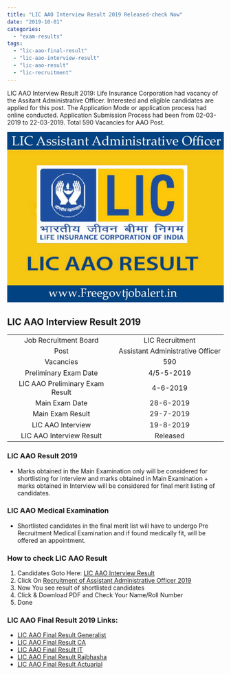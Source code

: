 ```yaml
---
title: "LIC AAO Interview Result 2019 Released-check Now"
date: "2019-10-01"
categories: 
  - "exam-results"
tags: 
  - "lic-aao-final-result"
  - "lic-aao-interview-result"
  - "lic-aao-result"
  - "lic-recruitment"
---
```


LIC AAO Interview Result 2019: Life Insurance Corporation had vacancy of the Assitant Administrative Officer. Interested and eligible candidates are applied for this post. The Application Mode or application process had online conducted. Application Submission Process had been from 02-03-2019 to 22-03-2019. Total 590 Vacancies for AAO Post.

![LIC-AAO-Result](images/LIC-AAO-Result-.jpg)

## LIC AAO Interview Result 2019

<table style="border-collapse: collapse; width: 100%;"><tbody><tr><td style="width: 50%; text-align: center;"><span style="font-size: 12pt;">Job Recruitment Board</span></td><td style="width: 50%; text-align: center;"><span style="font-size: 12pt;">LIC Recruitment</span></td></tr><tr><td style="width: 50%; text-align: center;"><span style="font-size: 12pt;">Post</span></td><td style="width: 50%; text-align: center;"><span style="font-size: 12pt;">Assistant Administrative Officer</span></td></tr><tr><td style="width: 50%; text-align: center;"><span style="font-size: 12pt;">Vacancies</span></td><td style="width: 50%; text-align: center;"><span style="font-size: 12pt;">590</span></td></tr><tr><td style="width: 50%; text-align: center;"><span style="font-size: 12pt;">Preliminary Exam Date</span></td><td style="width: 50%; text-align: center;"><span style="font-size: 12pt;">4/5-5-2019</span></td></tr><tr><td style="width: 50%; text-align: center;"><span style="font-size: 12pt;">LIC AAO Preliminary Exam Result</span></td><td style="width: 50%; text-align: center;"><span style="font-size: 12pt;">4-6-2019</span></td></tr><tr><td style="width: 50%; text-align: center;"><span style="font-size: 12pt;">Main Exam Date</span></td><td style="width: 50%; text-align: center;"><span style="font-size: 12pt;">28-6-2019</span></td></tr><tr><td style="width: 50%; text-align: center;"><span style="font-size: 12pt;">Main Exam Result</span></td><td style="width: 50%; text-align: center;"><span style="font-size: 12pt;">29-7-2019</span></td></tr><tr><td style="width: 50%; text-align: center;"><span style="font-size: 12pt;">LIC AAO Interview</span></td><td style="width: 50%; text-align: center;"><span style="font-size: 12pt;">19-8-2019</span></td></tr><tr><td style="width: 50%; text-align: center;"><span style="font-size: 12pt;">LIC AAO Interview Result</span></td><td style="width: 50%; text-align: center;"><span style="font-size: 12pt;">Released</span></td></tr></tbody></table>

### LIC AAO Result 2019

- Marks obtained in the Main Examination only will be considered for shortlisting for interview and marks obtained in Main Examination + marks obtained in Interview will be considered for final merit listing of candidates.

### LIC AAO Medical Examination

- Shortlisted candidates in the final merit list will have to undergo Pre Recruitment Medical Examination and if found medically fit, will be offered an appointment.

### How to check LIC AAO Result

1. Candidates Goto Here: [LIC AAO Interview Result](https://www.licindia.in/Bottom-Links/careers)
2. Click On [Recruitment of Assistant Administrative Officer 2019](https://www.licindia.in/Bottom-Links/Careers/Recruitment-of-Assistant-Administrative-Officer-20)
3. Now You see result of shortlisted candidates
4. Click & Download PDF and Check Your Name/Roll Number
5. Done

### LIC AAO Final Result 2019 Links:

- [LIC AAO Final Result Generalist](https://www.licindia.in/Bottom-Links/Careers/AAO-GEN-PRT)
- [LIC AAO Final Result CA](https://www.licindia.in/Bottom-Links/Careers/AAO-CA-PRT)
- [LIC AAO Final Result IT](https://www.licindia.in/Bottom-Links/Careers/AAO-IT-PRT)
- [LIC AAO Final Result Rajbhasha](https://www.licindia.in/Bottom-Links/Careers/AAO-RJBA-PRT)
- [LIC AAO Final Result Actuarial](https://www.licindia.in/Bottom-Links/Careers/AAO-ACTL-PRT)
